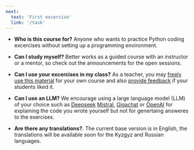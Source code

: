 ```yaml
---
next:
  text: 'First excercise'
  link: '/task'
---
```


- **Who is this course for?** Anyone who wants to 
  practice Python coding excercises without setting 
  up a programming environment.

- **Can I study myself?** Better works as a guided course 
  with an instructor or a mentor, so check out the announcements 
  for the open sessions.

- **Can I use your excercises in my class?** As a teacher, 
  you may [freely use this material](/terms-of-use) for your own course
  and also [provide feedback](/feedback) if your students liked it.

- **Can I use an LLM?** We encourage using a large language model (LLM) 
  of your choice such as
  [Deepseek](https://www.deepseek.com/)
  [Mistral](https://www.mistral.ai/),
  [Gigachat](https://giga.chat/)
  or [OpenAI](https://openai.com/)
  for explaining the code you wrote yourself
  but not for genertaing answeres to the exercises.

- **Are there any translations?**. The current base version is in English,
  the translations will be available soon for the Kyzgyz and Russian languages.